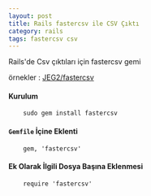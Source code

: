 ```yaml
---
layout: post
title: Rails fastercsv ile CSV Çıktı
category: rails
tags: fastercsv csv
---
```



Rails'de Csv çıktıları için fastercsv gemi

<script src="http://gist.github.com/1681820.js" type="text/javascript"> </script>

örnekler : [JEG2/fastercsv](http://github.com/JEG2/faster_csv/tree/master/examples)

#### Kurulum

        sudo gem install fastercsv

#### `Gemfile` İçine Eklenti

        gem, 'fastercsv'

#### Ek Olarak İlgili Dosya Başına Eklenmesi

        require 'fastercsv'

